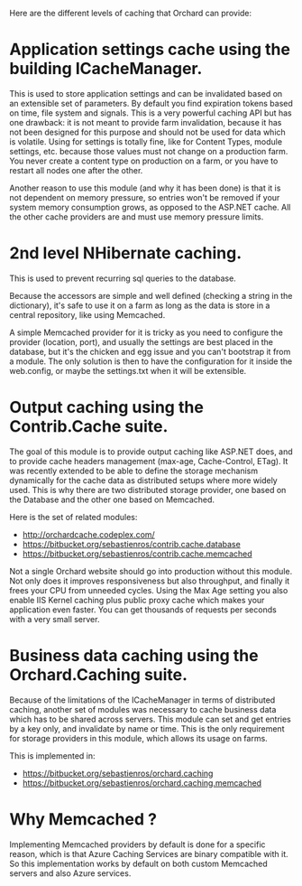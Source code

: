 Here are the different levels of caching that Orchard can provide:

# Application settings cache using the building ICacheManager. 

This is used to store application settings and can be invalidated based on an extensible set of parameters.
By default you find expiration tokens based on time, file system and signals.
This is a very powerful caching API but has one drawback: it is not meant to provide farm invalidation,
because it has not been designed for this purpose and should not be used for data which is volatile.
Using for settings is totally fine, like for Content Types, module settings, etc. because those values
must not change on a production farm.
You never create a content type on production on a farm, or you have to restart all nodes one after the other.

Another reason to use this module (and why it has been done) is that it is not dependent on memory pressure,
so entries won't be removed if your system memory consumption grows, as opposed to the ASP.NET cache.
All the other cache providers are and must use memory pressure limits.

# 2nd level NHibernate caching. 

This is used to prevent recurring sql queries to the database.

Because the accessors are simple and well defined (checking a string in the dictionary),
it's safe to use it on a farm as long as the data is store in a central repository, like using Memcached.

A simple Memcached provider for it is tricky as you need to configure the provider (location, port),
and usually the settings are best placed in the database, but it's the chicken and egg issue and
you can't bootstrap it from a module. The only solution is then to have the configuration for it inside
the web.config, or maybe the settings.txt when it will be extensible.

# Output caching using the Contrib.Cache suite.

The goal of this module is to provide output caching like ASP.NET does, and to provide cache headers
management (max-age, Cache-Control, ETag). It was recently extended to be able to define the storage mechanism
dynamically for the cache data as distributed setups where more widely used.
This is why there are two distributed storage provider, one based on the Database and the other one based on Memcached. 

Here is the set of related modules:

* <http://orchardcache.codeplex.com/>
* <https://bitbucket.org/sebastienros/contrib.cache.database>
* <https://bitbucket.org/sebastienros/contrib.cache.memcached>

Not a single Orchard website should go into production without this module.
Not only does it improves responsiveness but also throughput, and finally it frees your CPU from unneeded cycles.
Using the Max Age setting you also enable IIS Kernel caching plus public proxy cache which makes your application
even faster. You can get thousands of requests per seconds with a very small server.

# Business data caching using the Orchard.Caching suite.

Because of the limitations of the ICacheManager in terms of distributed caching, another set of modules was
necessary to cache business data which has to be shared across servers.
This module can set and get entries by a key only, and invalidate by name or time.
This is the only requirement for storage providers in this module, which allows its usage on farms. 

This is implemented in:

* <https://bitbucket.org/sebastienros/orchard.caching>
* <https://bitbucket.org/sebastienros/orchard.caching.memcached>

# Why Memcached ? 
Implementing Memcached providers by default is done for a specific reason, which is that Azure Caching Services
are binary compatible with it. So this implementation works by default on both custom Memcached servers
and also Azure services. 
